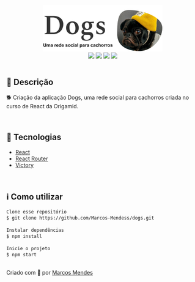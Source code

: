<div align='center'>
<img src='./logo_readme.png'>

<div>
    <img src="https://img.shields.io/github/repo-size/Marcos-Mendess/dogstype">
    <img src="https://img.shields.io/github/last-commit/Marcos-Mendess/dogstype">
    <img src="https://img.shields.io/github/languages/count/Marcos-Mendess/dogstype">
    <img src="https://img.shields.io/github/languages/top/Marcos-Mendess/dogstype">
</div>

</div>

</br>

<h2>🔖 Descrição</h2>
<p>🐕 Criação da aplicação Dogs, uma rede social para cachorros criada no curso de React da Origamid.</p>


</br>

<h2>🚀 Tecnologias</h2>
<ul>
    <li><a href="https://create-react-app.dev/" target="_blank">React</a></li>
    <li><a href="https://reactrouter.com/" target="_blank">React Router</a></li>
    <li><a href="https://github.com/FormidableLabs/victory" target="_blank">Victory</a></li>
</ul>

<br>

<h2>ℹ️ Como utilizar</h2>

    Clone esse repositório
    $ git clone https://github.com/Marcos-Mendess/dogs.git

    Instalar dependências
    $ npm install

    Inicie o projeto
    $ npm start


<br>
Criado com 💙 por <a href="https://github.com/Marcos-Mendess" target="_blank">Marcos Mendes</a></p>

